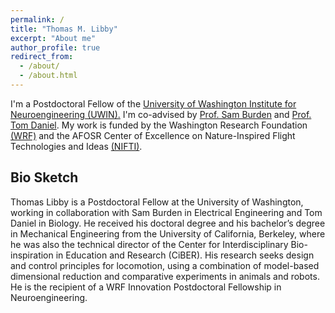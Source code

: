 ```yaml
---
permalink: /
title: "Thomas M. Libby"
excerpt: "About me"
author_profile: true
redirect_from: 
  - /about/
  - /about.html
---
```


I'm a Postdoctoral Fellow of the [University of Washington Institute for Neuroengineering (UWIN).](http://uwin.washington.edu/) I'm co-advised by [Prof. Sam Burden](https://faculty.washington.edu/sburden/) and [Prof. Tom Daniel](http://faculty.washington.edu/danielt/). 
My work is funded by the Washington Research Foundation [(WRF)](http://www.wrfseattle.org/) and the AFOSR Center of Excellence on Nature-Inspired Flight Technologies and Ideas [(NIFTI)](http://nifti.washington.edu/).



Bio Sketch
-----
Thomas Libby is a Postdoctoral Fellow at the University of Washington, working in collaboration with Sam Burden in Electrical Engineering and Tom Daniel in Biology. He received his doctoral degree and his bachelor’s degree in Mechanical Engineering from the University of California, Berkeley, where he was also the technical director of the Center for Interdisciplinary Bio-inspiration in Education and Research (CiBER). His research seeks design and control principles for locomotion, using a combination of model-based dimensional reduction and comparative experiments in animals and robots. He is the recipient of a WRF Innovation Postdoctoral Fellowship in Neuroengineering.